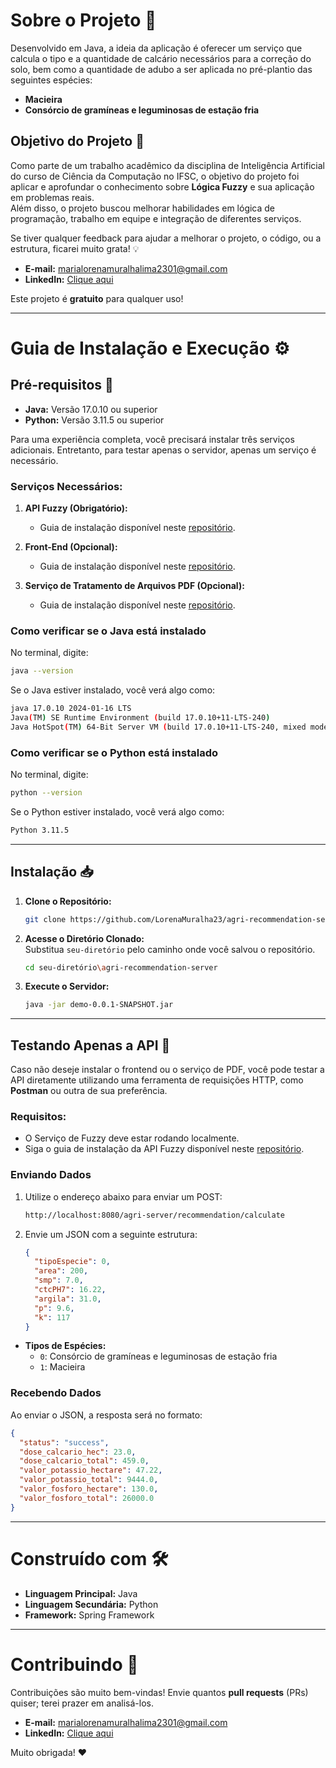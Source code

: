 # Sobre o Projeto 👾

Desenvolvido em Java, a ideia da aplicação é oferecer um serviço que calcula o tipo e a quantidade de calcário necessários para a correção do solo, bem como a quantidade de adubo a ser aplicada no pré-plantio das seguintes espécies:

- **Macieira**
- **Consórcio de gramíneas e leguminosas de estação fria**

## Objetivo do Projeto 🎯

Como parte de um trabalho acadêmico da disciplina de Inteligência Artificial do curso de Ciência da Computação no IFSC, o objetivo do projeto foi aplicar e aprofundar o conhecimento sobre **Lógica Fuzzy** e sua aplicação em problemas reais.  
Além disso, o projeto buscou melhorar habilidades em lógica de programação, trabalho em equipe e integração de diferentes serviços.

Se tiver qualquer feedback para ajudar a melhorar o projeto, o código, ou a estrutura, ficarei muito grata! 💡

- **E-mail:** marialorenamuralhalima2301@gmail.com
- **LinkedIn:** [Clique aqui](www.linkedin.com/in/dev-maria-lorena)

Este projeto é **gratuito** para qualquer uso!

---

# Guia de Instalação e Execução ⚙

## Pré-requisitos 📜

- **Java:** Versão 17.0.10 ou superior
- **Python:** Versão 3.11.5 ou superior

Para uma experiência completa, você precisará instalar três serviços adicionais. Entretanto, para testar apenas o servidor, apenas um serviço é necessário.

### Serviços Necessários:

1. **API Fuzzy (Obrigatório):**

   - Guia de instalação disponível neste [repositório](https://github.com/MiguelSerea/trabalho_ia.git).

2. **Front-End (Opcional):**

   - Guia de instalação disponível neste [repositório](#).

3. **Serviço de Tratamento de Arquivos PDF (Opcional):**
   - Guia de instalação disponível neste [repositório](#).

### Como verificar se o Java está instalado

No terminal, digite:

```bash
java --version
```

Se o Java estiver instalado, você verá algo como:

```bash
java 17.0.10 2024-01-16 LTS
Java(TM) SE Runtime Environment (build 17.0.10+11-LTS-240)
Java HotSpot(TM) 64-Bit Server VM (build 17.0.10+11-LTS-240, mixed mode, sharing)
```

### Como verificar se o Python está instalado

No terminal, digite:

```bash
python --version
```

Se o Python estiver instalado, você verá algo como:

```bash
Python 3.11.5
```

---

## Instalação 📥

1. **Clone o Repositório:**

   ```bash
   git clone https://github.com/LorenaMuralha23/agri-recommendation-server.git
   ```

2. **Acesse o Diretório Clonado:**  
   Substitua `seu-diretório` pelo caminho onde você salvou o repositório.

   ```bash
   cd seu-diretório\agri-recommendation-server
   ```

3. **Execute o Servidor:**
   ```bash
   java -jar demo-0.0.1-SNAPSHOT.jar
   ```

---

## Testando Apenas a API 🧪

Caso não deseje instalar o frontend ou o serviço de PDF, você pode testar a API diretamente utilizando uma ferramenta de requisições HTTP, como **Postman** ou outra de sua preferência.

### Requisitos:

- O Serviço de Fuzzy deve estar rodando localmente.
- Siga o guia de instalação da API Fuzzy disponível neste [repositório](https://github.com/MiguelSerea/trabalho_ia.git).

### Enviando Dados

1. Utilize o endereço abaixo para enviar um POST:

   ```bash
   http://localhost:8080/agri-server/recommendation/calculate
   ```

2. Envie um JSON com a seguinte estrutura:
   ```json
   {
     "tipoEspecie": 0,
     "area": 200,
     "smp": 7.0,
     "ctcPH7": 16.22,
     "argila": 31.0,
     "p": 9.6,
     "k": 117
   }
   ```

- **Tipos de Espécies:**
  - `0`: Consórcio de gramíneas e leguminosas de estação fria
  - `1`: Macieira

### Recebendo Dados

Ao enviar o JSON, a resposta será no formato:

```json
{
  "status": "success",
  "dose_calcario_hec": 23.0,
  "dose_calcario_total": 459.0,
  "valor_potassio_hectare": 47.22,
  "valor_potassio_total": 9444.0,
  "valor_fosforo_hectare": 130.0,
  "valor_fosforo_total": 26000.0
}
```

---

# Construído com 🛠️

- **Linguagem Principal:** Java
- **Linguagem Secundária:** Python
- **Framework:** Spring Framework
---

# Contribuindo 🤝

Contribuições são muito bem-vindas! Envie quantos **pull requests** (PRs) quiser; terei prazer em analisá-los.

- **E-mail:** marialorenamuralhalima2301@gmail.com
- **LinkedIn:** [Clique aqui](www.linkedin.com/in/dev-maria-lorena)

Muito obrigada! ❤️
